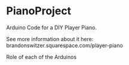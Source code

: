 # PianoProject
Arduino Code for a DIY Player Piano.

See more information about it here: brandonswitzer.squarespace.com/player-piano

Role of each of the Arduinos
